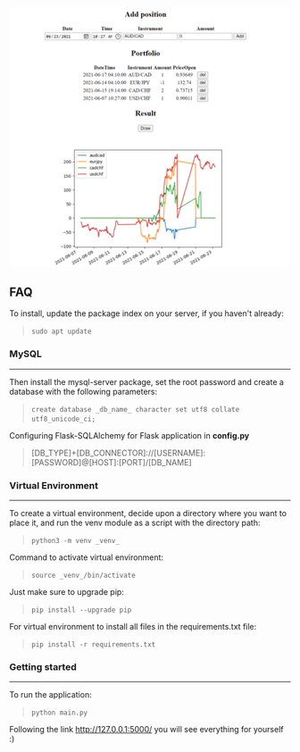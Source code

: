 ![app screen](./app/static/img/app.png)

## FAQ
To install, update the package index on your server, if you haven't already:

> ``` sudo apt update ```

### MySQL
___
Then install the mysql-server package, set the root password and create a database with the following parameters:

> ``` create database _db_name_ character set utf8 collate utf8_unicode_ci; ```

Configuring Flask-SQLAlchemy for Flask application in **config.py**

> [DB_TYPE]+[DB_CONNECTOR]://[USERNAME]:[PASSWORD]@[HOST]:[PORT]/[DB_NAME]

### Virtual Environment
___
To create a virtual environment, decide upon a directory where you want to place it, and run the venv module as a script with the directory path:

> ``` python3 -m venv _venv_ ```

Command to activate virtual environment:

> ``` source _venv_/bin/activate ```

Just make sure to upgrade pip:

> ``` pip install --upgrade pip ```

For  virtual environment to install all files in the requirements.txt file:

> ``` pip install -r requirements.txt ```

### Getting started
___
To run the application:
> ``` python main.py ```

Following the link http://127.0.0.1:5000/ you will see everything for yourself :)
